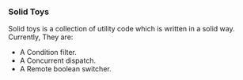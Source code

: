 ### Solid Toys
Solid toys is a collection of utility code which is written in a solid way.
Currently, They are:
- A Condition filter.
- A Concurrent dispatch.
- A Remote boolean switcher.
